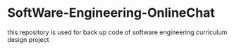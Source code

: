 # SoftWare-Engineering-OnlineChat
this repository is used for back up code of software engineering curriculum design project 
